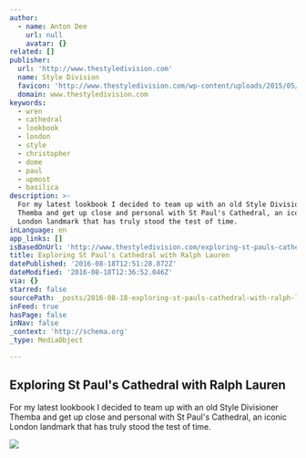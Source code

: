 ```yaml
---
author:
  - name: Anton Dee
    url: null
    avatar: {}
related: []
publisher:
  url: 'http://www.thestyledivision.com'
  name: Style Division
  favicon: 'http://www.thestyledivision.com/wp-content/uploads/2015/05/favicon2-copy.png'
  domain: www.thestyledivision.com
keywords:
  - wren
  - cathedral
  - lookbook
  - london
  - style
  - christopher
  - dome
  - paul
  - upmost
  - basilica
description: >-
  For my latest lookbook I decided to team up with an old Style Divisioner
  Themba and get up close and personal with St Paul's Cathedral, an iconic
  London landmark that has truly stood the test of time.
inLanguage: en
app_links: []
isBasedOnUrl: 'http://www.thestyledivision.com/exploring-st-pauls-cathedral-with-ralph-lauren'
title: Exploring St Paul's Cathedral with Ralph Lauren
datePublished: '2016-08-18T12:51:28.872Z'
dateModified: '2016-08-18T12:36:52.046Z'
via: {}
starred: false
sourcePath: _posts/2016-08-18-exploring-st-pauls-cathedral-with-ralph-lauren.md
inFeed: true
hasPage: false
inNav: false
_context: 'http://schema.org'
_type: MediaObject

---
```

<article style=""><h1>Exploring St Paul's Cathedral with Ralph Lauren</h1><p>For my latest lookbook I decided to team up with an old Style Divisioner Themba and get up close and personal with St Paul's Cathedral, an iconic London landmark that has truly stood the test of time.</p><img src="http://www.thestyledivision.com/wp-content/uploads/2015/10/St-Pauls-Cathedral-london-blogger-lookbook-menswear-8.jpg" /></article>